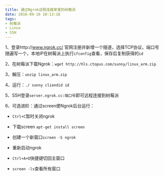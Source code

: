 ```yaml
---
title: 通过Ngrok远程连接家里的树莓派
date: 2016-09-16 10:13:18
tags: 
- 树莓派
- Linux
- SSH
---
```


1、登录http://www.ngrok.cc/ 官网注册并新增一个隧道，选择TCP协议，端口号随遍写一个，本地IP在树莓派上执行`ifconfig`查看，保存后复制获得的`id`

2、在树莓派下载Ngrok：`wget http://hls.ctopus.com/sunny/linux_arm.zip`

3、解压：`unzip linux_arm.zip`

<!-- more -->

4、运行：`./ sunny cliendid id`

5、SSH登录`server.ngrok.cc:端口号`即可远程连接到树莓派

6、可选进阶：通过screen使Ngrok后台运行：

- `Ctrl+C`暂时关闭ngrok

- 下载screen `apt-get install screen`

- 创建一个新窗口`screen -S ngrok`

- 重新启动ngrok

- `Ctrl+A+D`快捷键切回主窗口

- `screen -ls`查看所有窗口



